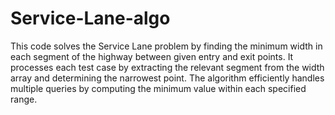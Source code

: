# Service-Lane-algo
This code solves the Service Lane problem by finding the minimum width in each segment of the highway between given entry and exit points. It processes each test case by extracting the relevant segment from the width array and determining the narrowest point. The algorithm efficiently handles multiple queries by computing the minimum value within each specified range.
